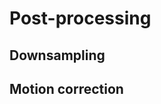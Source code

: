 # Post-processing

## Downsampling <a id="downsampling"></a>

## Motion correction <a id="mc"></a>

